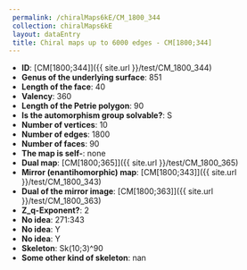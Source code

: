 ```yaml
--- 
 permalink: /chiralMaps6kE/CM_1800_344 
 collection: chiralMaps6kE
 layout: dataEntry
 title: Chiral maps up to 6000 edges - CM[1800;344]
---
```


- **ID**: [CM[1800;344]]({{ site.url }}/test/CM_1800_344)
- **Genus of the underlying surface**: 851
- **Length of the face**: 40
- **Valency**: 360
- **Length of the Petrie polygon**: 90
- **Is the automorphism group solvable?**: S
- **Number of vertices**: 10
- **Number of edges**: 1800
- **Number of faces**: 90
- **The map is self-**: none
- **Dual map**: [CM[1800;365]]({{ site.url }}/test/CM_1800_365)
- **Mirror (enantihomorphic) map**: [CM[1800;343]]({{ site.url }}/test/CM_1800_343)
- **Dual of the mirror image**: [CM[1800;363]]({{ site.url }}/test/CM_1800_363)
- **Z_q-Exponent?**: 2
- **No idea**:  271:343
- **No idea**: Y
- **No idea**: Y
- **Skeleton**: Sk(10;3)^90
- **Some other kind of skeleton**: nan
